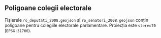 ## Poligoane colegii electorale
Fișierele `ro_deputati_2008.geojson` și `ro_senatori_2008.geojson`
conțin poligoane pentru colegiile electorale parlamentare. Proiecția
este `stereo70` (`EPSG:31700`).
